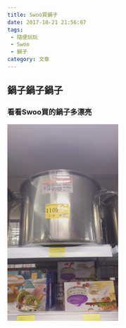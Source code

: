 ```yaml
---
title: Swoo買鍋子
date: 2017-10-21 21:56:07
tags:
 - 隨便玩玩
 - Swoo
 - 鍋子
category: 文章
---
```

## 鍋子鍋子鍋子

### 看看Swoo買的鍋子多漂亮

<img src="https://raw.githubusercontent.com/ariesxie/play/master/img/S__24985625.jpg" width="50%" height="50%">
